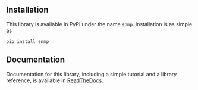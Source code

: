 ## Installation
This library is available in PyPi under the name `snmp`. Installation is as simple as

    pip install snmp

## Documentation
Documentation for this library, including a simple tutorial and a library reference, is available in [ReadTheDocs](https://python-snmp.readthedocs.io).
